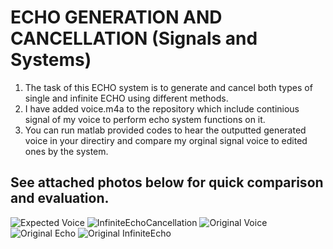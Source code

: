 # ECHO GENERATION AND CANCELLATION (Signals and Systems)

1. The task of this ECHO system is to generate and cancel both types of single and infinite ECHO using different methods.
2. I have added voice.m4a to the repository which include continious signal of my voice to perform echo system functions on it.
3. You can run matlab provided codes to hear the outputted generated voice in your directiry and compare my orginal signal voice to edited ones by the system.

## See attached photos below for quick comparison and evaluation.

![Expected Voice](https://github.com/user-attachments/assets/9214c1f9-749b-41cf-8b18-05f2d9d35b5d)
![InfiniteEchoCancellation](https://github.com/user-attachments/assets/903f4261-7a47-4bc2-a19c-6b7660d9e42b)
![Original Voice](https://github.com/user-attachments/assets/f0d9b888-e8a8-4061-8bd5-96d0c415646c)
![Original Echo](https://github.com/user-attachments/assets/fb178259-6af3-4f92-91f1-7b8880a4b021)
![Original InfiniteEcho](https://github.com/user-attachments/assets/bb5f51b4-a5fa-4e74-8858-5d90ba8d93d5)
